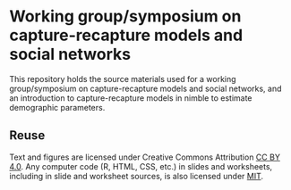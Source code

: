 # Working group/symposium on capture-recapture models and social networks

This repository holds the source materials used for a working group/symposium on capture-recapture models and social networks, and an introduction to capture-recapture models in nimble to estimate demographic parameters.
 
## Reuse

Text and figures are licensed under Creative Commons Attribution [CC BY 4.0](https://creativecommons.org/licenses/by/4.0/). Any computer code (R, HTML, CSS, etc.) in slides and worksheets, including in slide and worksheet sources, is also licensed under [MIT](https://github.com/oliviergimenez/NETDEM-workshop-survival-nimble/blob/master/LICENSE.md).

